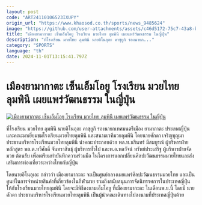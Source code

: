 ```yaml
---
layout: post
code: "ART24110106523IXUPY"
origin_url: "https://www.khaosod.co.th/sports/news_9485624"
image: "https://github.com/user-attachments/assets/c46d5172-75c7-43a8-b8d8-ada9ab37c731"
title: "เมืองยามากาตะ เซ็นเอ็มโอยู โรงเรียน มวยไทย ลุมพินี เผยแพร่วัฒนธรรม ในญี่ปุ่น"
description: "ที่โรงเรียน มวยไทย ลุมพินี นายอิโนอุอะ คาซุยูกิ รองนายก..."
category: "SPORTS"
language: "th"
date: 2024-11-01T13:15:41.797Z
---
```


# เมืองยามากาตะ เซ็นเอ็มโอยู โรงเรียน มวยไทย ลุมพินี เผยแพร่วัฒนธรรม ในญี่ปุ่น

[![เมืองยามากาตะ เซ็นเอ็มโอยู โรงเรียน มวยไทย ลุมพินี เผยแพร่วัฒนธรรม ในญี่ปุ่น](https://www.khaosod.co.th/wpapp/uploads/2024/11/yamagata-e1730431514836.jpg "เมืองยามากาตะ เซ็นเอ็มโอยู โรงเรียน มวยไทย ลุมพินี เผยแพร่วัฒนธรรม ในญี่ปุ่น")](https://www.khaosod.co.th/wpapp/uploads/2024/11/yamagata-e1730431514836.jpg)

ที่โรงเรียน มวยไทย ลุมพินี นายอิโนอุอะ คาซุยูกิ รองนายกเทศมนตรีเมือง ยามากาตะ ประเทศญี่ปุ่น และคณะมาเยี่ยมชมโรงเรียนมวยไทยลุมพินี และสนามเวทีมวยลุมพีนี โดยนายศักดา เจริญบุญมา ประธานบริหารโรงเรียนมวยไทยลุมพินี นำคณะประกอบด้วย พล.ท.นรินทร์ มีสมบูรณ์ ผู้บริหารฝ่ายหลักสูตร พล.ต.ทวีศักดิ์ จันทราสินธุ์ ผู้บริหารทั่วไป และพ.อ.พลวัจน์ ทรัพย์ประเสริฐ ผู้บริหารฝ่ายจัดมวย ต้อนรับ เพื่อเตรียมทำบันทึกความร่วมมือ ในโครงการแลกเปลี่ยนศิลปะวัฒนธรรมมวยไทยและส่งเสริมการท่องเที่ยวระหว่างไทยกับญี่ปุ่น

โดยนายอิโนอุเอะ กล่าวว่า เมืองยามากะตะ จะเป็นศูนย์กลางเผยแพร่ศิลปะวัฒนธรรมมวยไทย และเป็นศูนย์ในการจำหน่ายสินค้าที่เกี่ยวข้องในกีฬามวย รวมถึงสนับสนุนการจัดนิทรรศการในประเทศญี่ปุ่น ให้กับโรงเรียนมวยไทยลุมพินี โดยจะมีพิธีลงนามเอ็มโอยู ที่เมืองยามากะตะ ในเดือนพ.ย.นี้ โดยมี นายศักดา ประธานบริหารโรงเรียนมวยไทยลุมพินี เป็นผู้นำคณะเดินทางไปลงนามที่ประเทศญี่ปุ่นด้วย
